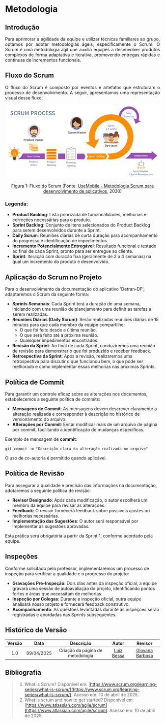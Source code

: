 # Metodologia

## Introdução

<p align="justify">
Para aprimorar a agilidade da equipe e utilizar técnicas familiares ao grupo, optamos por adotar metodologias ágeis, especificamente o Scrum. O Scrum é uma metodologia ágil que auxilia equipes a desenvolver produtos complexos de forma adaptativa e iterativa, promovendo entregas rápidas e contínuas de incrementos funcionais.
</p>

## Fluxo do Scrum

<p align="justify">
O fluxo do Scrum é composto por eventos e artefatos que estruturam o processo de desenvolvimento. A seguir, apresentamos uma representação visual desse fluxo:
</p>

![Fluxo do Scrum](../assets/scrumFluxo.png)

<figcaption align="center">Figura 1: Fluxo do Scrum (Fonte: <a href="https://usemobile.com.br/metodologia-scrum-desenvolvimento/" target="_blanck"> UseMobile - Metodologia Scrum para desenvolvimento de aplicativos</a>, 2020)</figcaption>

### Legenda:

- **Product Backlog**: Lista priorizada de funcionalidades, melhorias e correções necessárias para o produto.
- **Sprint Backlog**: Conjunto de itens selecionados do Product Backlog para serem desenvolvidos durante a Sprint.
- **Daily Scrum**: Reuniões diárias de curta duração para acompanhamento do progresso e identificação de impedimentos.
- **Incremento Potencialmente Entregável**: Resultado funcional e testado ao final de cada Sprint, pronto para ser entregue ao cliente.
- **Sprint**: Iteração com duração fixa (geralmente de 2 a 4 semanas) na qual um incremento do produto é desenvolvido.

## Aplicação do Scrum no Projeto

Para o desenvolvimento da documentação do aplicativo 'Detran-DF', adaptaremos o Scrum da seguinte forma:

- **Sprints Semanais**: Cada Sprint terá a duração de uma semana, iniciando com uma reunião de planejamento para definir as tarefas a serem realizadas.
- **Reuniões Diárias (Daily Scrum)**: Serão realizadas reuniões diárias de 15 minutos para que cada membro da equipe compartilhe:
  - O que foi feito desde a última reunião.
  - O que será feito até a próxima reunião.
  - Quaisquer impedimentos encontrados.
- **Revisão da Sprint**: Ao final de cada Sprint, conduziremos uma reunião de revisão para demonstrar o que foi produzido e receber feedback.
- **Retrospectiva da Sprint**: Após a revisão, realizaremos uma retrospectiva para discutir o que funcionou bem, o que pode ser melhorado e como implementar essas melhorias nas próximas Sprints.

## Política de Commit

Para garantir um controle eficaz sobre as alterações nos documentos, estabelecemos a seguinte política de commits:

- **Mensagens de Commit**: As mensagens devem descrever claramente a alteração realizada e corresponder à descrição no histórico de versionamento do arquivo.
- **Alterações por Commit**: Evitar modificar mais de um arquivo de página por commit, facilitando a identificação de mudanças específicas.

Exemplo de mensagem de **commit**:

```git
git commit -m "Descrição clara da alteração realizada no arquivo"
```

O uso de co-autoria é permitido quando aplicável.

## Política de Revisão

Para assegurar a qualidade e precisão das informações na documentação, adotaremos a seguinte política de revisão:

- **Revisor Designado**: Após cada modificação, o autor escolherá um membro da equipe para revisar as alterações.
- **Feedback**: O revisor fornecerá feedback sobre possíveis ajustes ou melhorias necessárias.
- **Implementação das Sugestões**: O autor será responsável por implementar as sugestões aprovadas.

Esta prática será obrigatória a partir da Sprint 1, conforme acordado pela equipe.

## Inspeções

Conforme solicitado pelo professor, implementaremos um processo de inspeção para verificar a qualidade e o progresso do projeto:

- **Gravações Pré-Inspeção**: Dois dias antes da inspeção oficial, a equipe gravará uma sessão de autoavaliação do projeto, identificando pontos fortes e áreas que necessitam de melhorias.
- **Inspeção por Colegas**: Durante a inspeção oficial, outra equipe analisará nosso projeto e fornecerá feedback construtivo.
- **Acompanhamento**: As questões levantadas durante as inspeções serão registradas e abordadas nas Sprints subsequentes.

## Histórico de Versão

| Versão |    Data    |            Descrição             |                     Autor                     |                   Revisor                    |
| :----: | :--------: | :------------------------------: | :-------------------------------------------: | :------------------------------------------: |
|  1.0   | 09/04/2025 | Criação da página de metodologia | [Luiz Bessa](https://github.com/lfelipebessa) | [Giovana Barbosa](https://github.com/gio221) |

## Bibliografia

> 1. What is Scrum? Disponível em: [https://www.scrum.org/learning-series/what-is-scrum/](https://www.scrum.org/learning-series/what-is-scrum/). Acesso em: 10 de abril de 2025.
> 2. What is scrum and how to get started? Disponível em: [https://www.atlassian.com/agile/scrum](https://www.atlassian.com/agile/scrum). Acesso em: 10 de abril de 2025.
